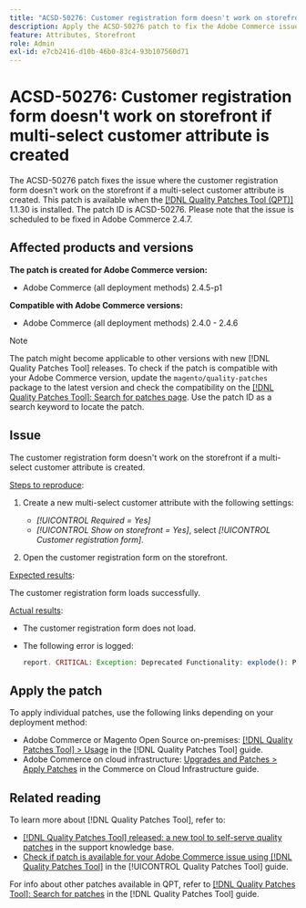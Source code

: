 ```yaml
---
title: "ACSD-50276: Customer registration form doesn't work on storefront if multi-select customer attribute is created"
description: Apply the ACSD-50276 patch to fix the Adobe Commerce issue where the customer registration form doesn't work on the storefront if a multi-select customer attribute is created.
feature: Attributes, Storefront
role: Admin
exl-id: e7cb2416-d10b-46b0-83c4-93b107560d71
---
```

# ACSD-50276: Customer registration form doesn't work on storefront if multi-select customer attribute is created

The ACSD-50276 patch fixes the issue where the customer registration form doesn't work on the storefront if a multi-select customer attribute is created. This patch is available when the [[!DNL Quality Patches Tool (QPT)]](https://experienceleague.adobe.com/en/docs/commerce-knowledge-base/kb/announcements/commerce-announcements/magento-quality-patches-released-new-tool-to-self-serve-quality-patches) 1.1.30 is installed. The patch ID is ACSD-50276. Please note that the issue is scheduled to be fixed in Adobe Commerce 2.4.7. 

## Affected products and versions

**The patch is created for Adobe Commerce version:**

* Adobe Commerce (all deployment methods) 2.4.5-p1

**Compatible with Adobe Commerce versions:**

* Adobe Commerce (all deployment methods) 2.4.0 - 2.4.6

>[!NOTE]
>
>The patch might become applicable to other versions with new [!DNL Quality Patches Tool] releases. To check if the patch is compatible with your Adobe Commerce version, update the `magento/quality-patches` package to the latest version and check the compatibility on the [[!DNL Quality Patches Tool]: Search for patches page](https://experienceleague.adobe.com/tools/commerce-quality-patches/index.html). Use the patch ID as a search keyword to locate the patch.

## Issue

The customer registration form doesn't work on the storefront if a multi-select customer attribute is created. 

<u>Steps to reproduce</u>:

1. Create a new multi-select customer attribute with the following settings:

    * *[!UICONTROL Required = Yes]*
    * *[!UICONTROL Show on storefront = Yes]*, select *[!UICONTROL Customer registration form]*.
    
1. Open the customer registration form on the storefront.

<u>Expected results</u>:

The customer registration form loads successfully.

<u>Actual results</u>:

* The customer registration form does not load.
* The following error is logged:

    ```PHP
    report. CRITICAL: Exception: Deprecated Functionality: explode(): Passing null to parameter #2 ($string) of type string is deprecated in vendor/magento/module-custom-attribute-management/Block/Form/Renderer/Multiselect.php
    ```

## Apply the patch

To apply individual patches, use the following links depending on your deployment method:

* Adobe Commerce or Magento Open Source on-premises: [[!DNL Quality Patches Tool] > Usage](/help/tools/quality-patches-tool/usage.md) in the [!DNL Quality Patches Tool] guide.
* Adobe Commerce on cloud infrastructure: [Upgrades and Patches > Apply Patches](https://experienceleague.adobe.com/docs/commerce-cloud-service/user-guide/develop/upgrade/apply-patches.html) in the Commerce on Cloud Infrastructure guide.

## Related reading

To learn more about [!DNL Quality Patches Tool], refer to:

* [[!DNL Quality Patches Tool] released: a new tool to self-serve quality patches](https://experienceleague.adobe.com/en/docs/commerce-knowledge-base/kb/announcements/commerce-announcements/magento-quality-patches-released-new-tool-to-self-serve-quality-patches) in the support knowledge base.
* [Check if patch is available for your Adobe Commerce issue using [!DNL Quality Patches Tool]](/help/tools/quality-patches-tool/patches-available-in-qpt/check-patch-for-magento-issue-with-magento-quality-patches.md) in the [!UICONTROL Quality Patches Tool] guide.


For info about other patches available in QPT, refer to [[!DNL Quality Patches Tool]: Search for patches](https://experienceleague.adobe.com/tools/commerce-quality-patches/index.html) in the [!DNL Quality Patches Tool] guide.
